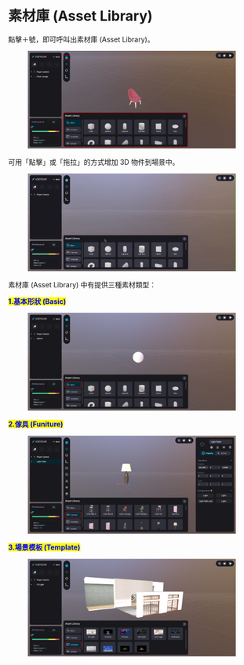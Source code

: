 # 素材庫 (Asset Library)

點擊＋號，即可呼叫出素材庫 (Asset Library)。

<figure><img src="../../../.gitbook/assets/Frame 103.png" alt=""><figcaption></figcaption></figure>



可用「點擊」或「拖拉」的方式增加 3D 物件到場景中。

<figure><img src="../../../.gitbook/assets/拖拉點擊.gif" alt=""><figcaption></figcaption></figure>

素材庫 (Asset Library) 中有提供三種素材類型：

<mark style="color:blue;">**1.基本形狀 (Basic)**</mark>

<figure><img src="../../../.gitbook/assets/Frame 104.png" alt=""><figcaption></figcaption></figure>

<mark style="color:blue;">**2.傢具 (Funiture)**</mark>

<figure><img src="../../../.gitbook/assets/Frame 105.png" alt=""><figcaption></figcaption></figure>

<mark style="color:blue;">**3.場景模板 (Template)**</mark>

<figure><img src="../../../.gitbook/assets/Frame 106.png" alt=""><figcaption></figcaption></figure>
